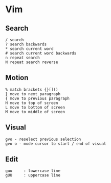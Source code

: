 # Vim

## Search
```shell
/ search
? search backwards
* search current word
# search current word backwards
n repeat search
N repeat search reverse
```

## Motion
```
% match brackets {}[]()
} move to next paragraph
{ move to previous paragraph
H move to top of screen
L move to bottom of screen
M move to middle of screen
```

## Visual
```
gvo - reselect previous selection
gvo o - mode cursor to start / end of visual
```

## Edit
```
guu     : lowercase line
gUU     : uppercase line
```
